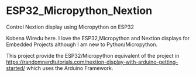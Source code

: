# ESP32_Micropython_Nextion
Control Nextion display using Micropython on ESP32

Kobena Wiredu here. I love the ESP32,Micropython and Nextion displays
for Embedded Projects although I am new to Python/Micropython.

This project provide the ESP32/Micropython equivalent of the project in 
https://randomnerdtutorials.com/nextion-display-with-arduino-getting-started/
which uses the Arduino Framework.
